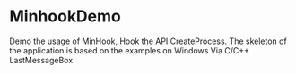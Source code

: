 MinhookDemo
===========

Demo the usage of MinHook, Hook  the API CreateProcess. The skeleton of the application is based on the examples on Windows Via C/C++ LastMessageBox.
